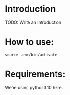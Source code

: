 # Introduction
TODO: Write an Introduction

# How to use:
`source .env/bin/activate`

# Requirements:
We're using python3.10 here.
